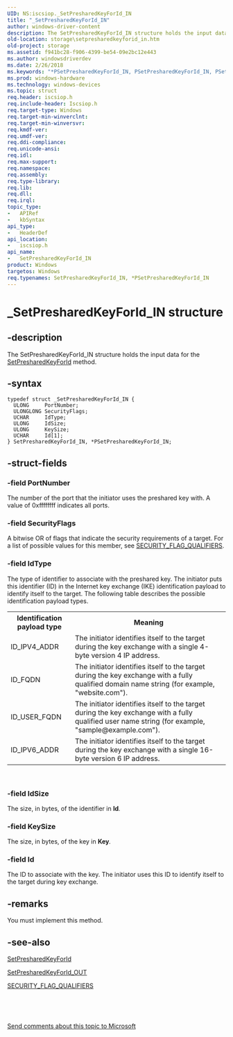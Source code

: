 ```yaml
---
UID: NS:iscsiop._SetPresharedKeyForId_IN
title: "_SetPresharedKeyForId_IN"
author: windows-driver-content
description: The SetPresharedKeyForId_IN structure holds the input data for the SetPresharedKeyForId method.
old-location: storage\setpresharedkeyforid_in.htm
old-project: storage
ms.assetid: f941bc28-f906-4399-be54-09e2bc12e443
ms.author: windowsdriverdev
ms.date: 2/26/2018
ms.keywords: "*PSetPresharedKeyForId_IN, PSetPresharedKeyForId_IN, PSetPresharedKeyForId_IN structure pointer [Storage Devices], SetPresharedKeyForId_IN, SetPresharedKeyForId_IN structure [Storage Devices], _SetPresharedKeyForId_IN, iscsiop/PSetPresharedKeyForId_IN, iscsiop/SetPresharedKeyForId_IN, storage.setpresharedkeyforid_in, structs-iSCSI_610ad061-d9c5-4557-88c0-e7d9a20236a2.xml"
ms.prod: windows-hardware
ms.technology: windows-devices
ms.topic: struct
req.header: iscsiop.h
req.include-header: Iscsiop.h
req.target-type: Windows
req.target-min-winverclnt: 
req.target-min-winversvr: 
req.kmdf-ver: 
req.umdf-ver: 
req.ddi-compliance: 
req.unicode-ansi: 
req.idl: 
req.max-support: 
req.namespace: 
req.assembly: 
req.type-library: 
req.lib: 
req.dll: 
req.irql: 
topic_type:
-	APIRef
-	kbSyntax
api_type:
-	HeaderDef
api_location:
-	iscsiop.h
api_name:
-	SetPresharedKeyForId_IN
product: Windows
targetos: Windows
req.typenames: SetPresharedKeyForId_IN, *PSetPresharedKeyForId_IN
---
```


# _SetPresharedKeyForId_IN structure


## -description


The SetPresharedKeyForId_IN structure holds the input data for the <a href="https://msdn.microsoft.com/library/windows/hardware/ff565800">SetPresharedKeyForId</a> method.


## -syntax


````
typedef struct _SetPresharedKeyForId_IN {
  ULONG     PortNumber;
  ULONGLONG SecurityFlags;
  UCHAR     IdType;
  ULONG     IdSize;
  ULONG     KeySize;
  UCHAR     Id[1];
} SetPresharedKeyForId_IN, *PSetPresharedKeyForId_IN;
````


## -struct-fields




### -field PortNumber

The number of the port that the initiator uses the preshared key with. A value of 0xffffffff indicates all ports.


### -field SecurityFlags

A bitwise OR of flags that indicate the security requirements of a target.  For a list of possible values for this member, see <a href="https://msdn.microsoft.com/library/windows/hardware/ff565399">SECURITY_FLAG_QUALIFIERS</a>.


### -field IdType

The type of identifier to associate with the preshared key. The initiator puts this identifier (ID) in the Internet key exchange (IKE) identification payload to identify itself to the target. The following table describes the possible identification payload types.

<table>
<tr>
<th>Identification payload type</th>
<th>Meaning</th>
</tr>
<tr>
<td>
ID_IPV4_ADDR

</td>
<td>
The initiator identifies itself to the target during the key exchange with a single 4-byte version 4 IP address.

</td>
</tr>
<tr>
<td>
ID_FQDN

</td>
<td>
The initiator identifies itself to the target during the key exchange with a fully qualified domain name string (for example, "website.com"). 

</td>
</tr>
<tr>
<td>
ID_USER_FQDN

</td>
<td>
The initiator identifies itself to the target during the key exchange with a fully qualified user name string (for example, "sample@example.com"). 

</td>
</tr>
<tr>
<td>
ID_IPV6_ADDR

</td>
<td>
The initiator identifies itself to the target during the key exchange with a single 16-byte version 6 IP address.

</td>
</tr>
</table>
 


### -field IdSize

The size, in bytes, of the identifier in <b>Id</b><i>.</i>


### -field KeySize

The size, in bytes, of the key in <b>Key</b><i>.</i>


### -field Id

The ID to associate with the key. The initiator uses this ID to identify itself to the target during key exchange.


## -remarks



You must implement this method.




## -see-also

<a href="https://msdn.microsoft.com/library/windows/hardware/ff565800">SetPresharedKeyForId</a>



<a href="..\iscsiop\ns-iscsiop-_setpresharedkeyforid_out.md">SetPresharedKeyForId_OUT</a>



<a href="https://msdn.microsoft.com/library/windows/hardware/ff565399">SECURITY_FLAG_QUALIFIERS</a>



 

 

<a href="mailto:wsddocfb@microsoft.com?subject=Documentation%20feedback [storage\storage]:%20SetPresharedKeyForId_IN structure%20 RELEASE:%20(2/26/2018)&amp;body=%0A%0APRIVACY STATEMENT%0A%0AWe use your feedback to improve the documentation. We don't use your email address for any other purpose, and we'll remove your email address from our system after the issue that you're reporting is fixed. While we're working to fix this issue, we might send you an email message to ask for more info. Later, we might also send you an email message to let you know that we've addressed your feedback.%0A%0AFor more info about Microsoft's privacy policy, see http://privacy.microsoft.com/en-us/default.aspx." title="Send comments about this topic to Microsoft">Send comments about this topic to Microsoft</a>

